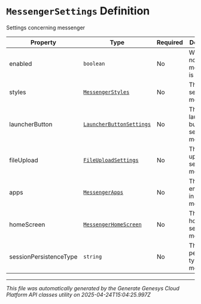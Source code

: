 # `MessengerSettings` Definition

Settings concerning messenger

| Property | Type | Required | Description |
|----------|------|----------|-------------|
| enabled | `boolean` | No | Whether or not messenger is enabled |
| styles | [`MessengerStyles`](messengerstyles-definition.md) | No | The style settings for messenger |
| launcherButton | [`LauncherButtonSettings`](launcherbuttonsettings-definition.md) | No | The launcher button settings for messenger |
| fileUpload | [`FileUploadSettings`](fileuploadsettings-definition.md) | No | The file upload settings for messenger |
| apps | [`MessengerApps`](messengerapps-definition.md) | No | The apps embedded in the messenger |
| homeScreen | [`MessengerHomeScreen`](messengerhomescreen-definition.md) | No | The homescreen settings for messenger |
| sessionPersistenceType | `string` | No | The session persistence type for messenger |

---

*This file was automatically generated by the Generate Genesys Cloud Platform API classes utility on 2025-04-24T15:04:25.997Z*